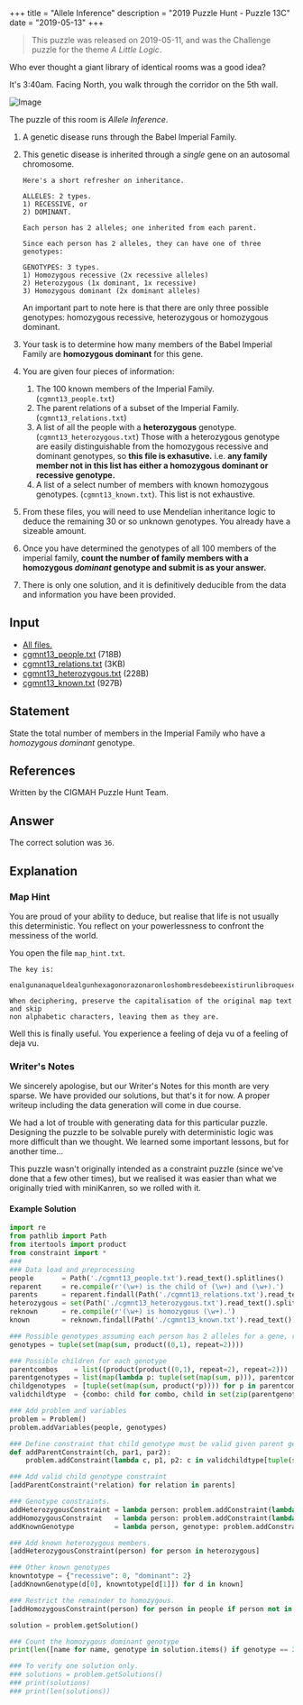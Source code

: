 +++
title = "Allele Inference"
description = "2019 Puzzle Hunt - Puzzle 13C"
date = "2019-05-13"
+++

> This puzzle was released on 2019-05-11, and was the Challenge puzzle for the theme *A Little Logic*.

Who ever thought a giant library of identical rooms was a good idea?

It's 3:40am. Facing North, you walk through the corridor on the 5th wall.

![Image](https://i.imgur.com/BoYYqxg.gif)

The puzzle of this room is *Allele Inference*.

1. A genetic disease runs through the Babel Imperial Family.
2. This genetic disease is inherited through a *single* gene on an autosomal
   chromosome.


   ``` text
   Here's a short refresher on inheritance.

   ALLELES: 2 types.
   1) RECESSIVE, or
   2) DOMINANT.

   Each person has 2 alleles; one inherited from each parent.

   Since each person has 2 alleles, they can have one of three genotypes:

   GENOTYPES: 3 types.
   1) Homozygous recessive (2x recessive alleles)
   2) Heterozygous (1x dominant, 1x recessive)
   3) Homozygous dominant (2x dominant alleles)
   ```

   An important part to note here is that there are only three possible genotypes:
   homozygous recessive, heterozygous or homozygous dominant.

3. Your task is to determine how many members of the Babel Imperial Family are
    **homozygous dominant** for this gene.

4. You are given four pieces of information:
    1. The 100 known members of the Imperial Family. (`cgmnt13_people.txt`)
    2. The parent relations of a subset of the Imperial Family.
        (`cgmnt13_relations.txt`)
    3. A list of all the people with a **heterozygous** genotype.
        (`cgmnt13_heterozygous.txt`)
        Those with a heterozygous genotype are easily distinguishable from the
        homozygous recessive and dominant genotypes, so **this file is exhasutive.**
        i.e. **any family member not in this list has either a homozygous dominant
        or recessive genotype.**
    4. A list of a select number of members with known homozygous genotypes.
        (`cgmnt13_known.txt`). This list is not exhaustive.
5. From these files, you will need to use Mendelian inheritance logic to deduce
    the remaining 30 or so unknown genotypes. You already have a sizeable amount.
6. Once you have determined the genotypes of all 100 members of the imperial
    family, **count the number of family members with a homozygous *dominant* genotype
    and submit is as your answer.**
7. There is only one solution, and it is definitively deducible from the data
    and information you have been provided.

## Input

- [All files.](https://drive.google.com/drive/folders/17BHi9E84w3fYcOuHa9t-wVtEKEMK4N2R?usp=sharing)
- [cgmnt13_people.txt](https://drive.google.com/file/d/1XsIDMI2KF2tQquZd5lMy7ivAP_-rqNNo/view?usp=sharing) (718B)
- [cgmnt13_relations.txt](https://drive.google.com/file/d/18K9ugyQpw0z9Nq6i7e_nBvs15DSH3VyF/view?usp=sharing) (3KB)
- [cgmnt13_heterozygous.txt](https://drive.google.com/file/d/1YNVkHvkx4tvspngjKiGtVRiya3GM3uic/view?usp=sharing) (228B)
- [cgmnt13_known.txt](https://drive.google.com/file/d/11ccf7VuUPiLd8fvQ0AsQ9M41b6_94VwH/view?usp=sharing) (927B)

## Statement

State the total number of members in the Imperial Family who have a *homozygous dominant* genotype.


## References

Written by the CIGMAH Puzzle Hunt Team.

## Answer

The correct solution was `36`.

## Explanation

### Map Hint

 You are proud of your ability to deduce, but realise that life is not usually
 this deterministic. You reflect on your powerlessness to confront the messiness
 of the world.

 You open the file `map_hint.txt`.

 ```
 The key is:

 enalgunanaqueldealgunhexagonorazonaronloshombresdebeexistirunlibroquesealacifrayelcompendioperfectodetodoslosdemasalgunbibliotecarioloharecorridoyesanalogoaundios

 When deciphering, preserve the capitalisation of the original map text and skip
 non alphabetic characters, leaving them as they are.

 ```

 Well this is finally useful. You experience a feeling of deja vu of a feeling
 of deja vu.

### Writer's Notes

We sincerely apologise, but our Writer's Notes for this month are very sparse.
We have provided our solutions, but that's it for now. A proper writeup
including the data generation will come in due course.

We had a lot of trouble with generating data for this particular puzzle.
Designing the puzzle to be solvable purely with deterministic logic was more
difficult than we thought. We learned some important lessons, but for another time...

This puzzle wasn't originally intended as a constraint puzzle (since we've done
that a few other times), but we realised it was easier than what we originally
tried with miniKanren, so we rolled with it.

#### Example Solution


```python
import re
from pathlib import Path
from itertools import product
from constraint import *
###
### Data load and preprocessing
people       = Path('./cgmnt13_people.txt').read_text().splitlines()
reparent     = re.compile(r'(\w+) is the child of (\w+) and (\w+).')
parents      = reparent.findall(Path('./cgmnt13_relations.txt').read_text())
heterozygous = set(Path('./cgmnt13_heterozygous.txt').read_text().splitlines())
reknown      = re.compile(r'(\w+) is homozygous (\w+).')
known        = reknown.findall(Path('./cgmnt13_known.txt').read_text())

### Possible genotypes assuming each person has 2 alleles for a gene, represented as number of dominant alleles.
genotypes = tuple(set(map(sum, product((0,1), repeat=2))))

### Possible children for each genotype
parentcombos    = list((product(product((0,1), repeat=2), repeat=2)))
parentgenotypes = list(map(lambda p: tuple(set(map(sum, p))), parentcombos))
childgenotypes  = [tuple(set(map(sum, product(*p)))) for p in parentcombos]
validchildtype  = {combo: child for combo, child in set(zip(parentgenotypes, childgenotypes))}

### Add problem and variables
problem = Problem()
problem.addVariables(people, genotypes)

### Define constraint that child genotype must be valid given parent genotypes
def addParentConstraint(ch, par1, par2):
    problem.addConstraint(lambda c, p1, p2: c in validchildtype[tuple(set((p1,p2)))], (ch, par1, par2))

### Add valid child genotype constraint
[addParentConstraint(*relation) for relation in parents]

### Genotype constraints.
addHeterozygousConstraint = lambda person: problem.addConstraint(lambda p: p == 1, (person,))
addHomozygousConstraint   = lambda person: problem.addConstraint(lambda p: p == 0 or p == 2, (person,))
addKnownGenotype          = lambda person, genotype: problem.addConstraint(lambda p: p == genotype, (person,))

### Add known heterozygous members.
[addHeterozygousConstraint(person) for person in heterozygous]

### Other known genotypes
knowntotype = {"recessive": 0, "dominant": 2}
[addKnownGenotype(d[0], knowntotype[d[1]]) for d in known]

### Restrict the remainder to homozygous.
[addHomozygousConstraint(person) for person in people if person not in heterozygous]

solution = problem.getSolution()

### Count the homozygous dominant genotype
print(len([name for name, genotype in solution.items() if genotype == 2]))

### To verify one solution only.
### solutions = problem.getSolutions()
### print(solutions)
### print(len(solutions))
```

